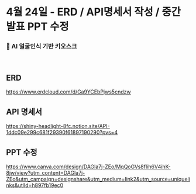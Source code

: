 # 4월 24일 - ERD / API명세서 작성 / 중간 발표 PPT 수정

### 🔐 AI 얼굴인식 기반 키오스크

<br/>

## ERD
https://www.erdcloud.com/d/Ga9YCEbPjws5cndzw

## API 명세서
https://shiny-headlight-8fc.notion.site/API-1ddc09e299c681f29390f61897190290?pvs=4

## PPT 수정
https://www.canva.com/design/DAGla7j-ZEo/MqQoGVs8fIih6V4ihK-8jw/view?utm_content=DAGla7j-ZEo&utm_campaign=designshare&utm_medium=link2&utm_source=uniquelinks&utlId=h897fb19ec0


